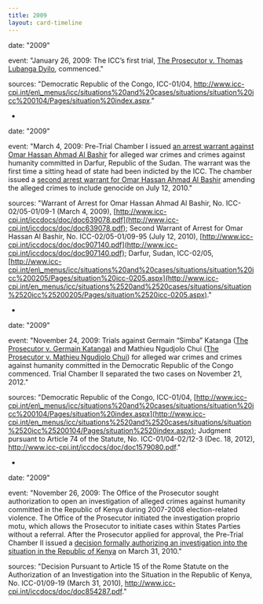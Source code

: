 ```yaml
---
title: 2009
layout: card-timeline
---
```

date: "2009"
 
 event: "January 26, 2009: The ICC’s first trial, [The Prosecutor v. Thomas Lubanga Dyilo](http://www.icc-cpi.int/en_menus/icc/situations%2520and%2520cases/situations/situation%2520icc%25200104/related%2520cases/icc%25200104%25200106/Pages/democratic%2520republic%2520of%2520the%2520congo.aspx), commenced."

 sources: "Democratic Republic of the Congo, ICC-01/04, http://www.icc-cpi.int/en\_menus/icc/situations%20and%20cases/situations/situation%20icc%200104/Pages/situation%20index.aspx." 

-
 date: "2009"
 
 event: "March 4, 2009: Pre-Trial Chamber I issued [an arrest warrant against Omar Hassan Ahmad Al Bashir](http://www.icc-cpi.int/iccdocs/doc/doc639078.pdf) for alleged war crimes and crimes against humanity committed in Darfur, Republic of the Sudan. The warrant was the first time a sitting head of state had been indicted by the ICC. The chamber issued a [second arrest warrant for Omar Hassan Ahmad Al Bashir](http://www.icc-cpi.int/iccdocs/doc/doc639078.pdf) amending the alleged crimes to include genocide on July 12, 2010."

 sources: "Warrant of Arrest for Omar Hassan Ahmad Al Bashir, No. ICC-02/05-01/09-1 (March 4, 2009), [http://www.icc-cpi.int/iccdocs/doc/doc639078.pdf](http://www.icc-cpi.int/iccdocs/doc/doc639078.pdf); Second Warrant of Arrest for Omar Hassan Al Bashir, No. ICC-02/05-01/09-95 (July 12, 2010), [http://www.icc-cpi.int/iccdocs/doc/doc907140.pdf](http://www.icc-cpi.int/iccdocs/doc/doc907140.pdf); Darfur, Sudan, ICC-02/05, [http://www.icc-cpi.int/en\_menus/icc/situations%20and%20cases/situations/situation%20icc%200205/Pages/situation%20icc-0205.aspx](http://www.icc-cpi.int/en_menus/icc/situations%2520and%2520cases/situations/situation%2520icc%25200205/Pages/situation%2520icc-0205.aspx)." 

-
 date: "2009"
 
 event: "November 24, 2009: Trials against Germain “Simba” Katanga ([The Prosecutor v. Germain Katanga](http://www.icc-cpi.int/en_menus/icc/situations%2520and%2520cases/situations/situation%2520icc%25200104/related%2520cases/icc%25200104%25200107/Pages/democratic%2520republic%2520of%2520the%2520congo.aspx)) and Mathieu Ngudjolo Chui ([The Prosecutor v. Mathieu Ngudjolo Chui](http://www.icc-cpi.int/en_menus/icc/situations%2520and%2520cases/situations/situation%2520icc%25200104/related%2520cases/ICC-01-04-02-12/Pages/default.aspx)) for alleged war crimes and crimes against humanity committed in the Democratic Republic of the Congo commenced. Trial Chamber II separated the two cases on November 21, 2012."

 sources: "Democratic Republic of the Congo, ICC-01/04, [http://www.icc-cpi.int/en\_menus/icc/situations%20and%20cases/situations/situation%20icc%200104/Pages/situation%20index.aspx](http://www.icc-cpi.int/en_menus/icc/situations%2520and%2520cases/situations/situation%2520icc%25200104/Pages/situation%2520index.aspx); Judgment pursuant to Article 74 of the Statute, No. ICC-01/04-02/12-3 (Dec. 18, 2012), http://www.icc-cpi.int/iccdocs/doc/doc1579080.pdf." 

-
 date: "2009"
 
 event: "November 26, 2009: The Office of the Prosecutor sought authorization to open an investigation of alleged crimes against humanity committed in the Republic of Kenya during 2007-2008 election-related violence. The Office of the Prosecutor initiated the investigation proprio motu, which allows the Prosecutor to initiate cases within States Parties without a referral. After the Prosecutor applied for approval, the Pre-Trial Chamber II issued a [decision formally authorizing an investigation into the situation in the Republic of Kenya](http://www.icc-cpi.int/iccdocs/doc/doc854287.pdf) on March 31, 2010."

 sources: "Decision Pursuant to Article 15 of the Rome Statute on the Authorization of an Investigation into the Situation in the Republic of Kenya, No. ICC-01/09-19 (March 31, 2010), http://www.icc-cpi.int/iccdocs/doc/doc854287.pdf." 
